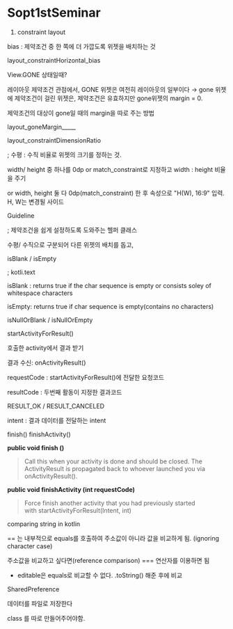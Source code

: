 # Sopt1stSeminar
1. constraint layout

bias : 제약조건 중 한 쪽에 더 가깝도록 위젯을 배치하는 것

layout_constraintHorizontal_bias

View.GONE 상태일때?

레이아웃 제약조건 관점에서, GONE 위젯은 여전히 레이아웃의 일부이다 → gone 위젯에 제약조건이 걸린 위젯은, 제약조건은 유효하지만 gone위젯의 margin = 0. 

제악조건의 대상이 gone일 때의 margin을 따로 주는 방법

layout_goneMargin_____

layout_constraintDimensionRatio

; 수평 : 수직 비율로 위젯의 크기를 정하는 것. 

width/ height 중 하나를 0dp or match_constraint로 지정하고 width : height 비율을 주기 

or width, height 둘 다 0dp(match_constraint) 한 후 속성으로 "H(W), 16:9" 입력. H, W는 변경될 사이드

Guideline

; 제약조건을 쉽게 설정하도록 도와주는 헬퍼 클래스

수평/ 수직으로 구분되어 다른 위젯의 배치를 돕고, 

isBlank / isEmpty

; kotli.text

isBlank :  returns true if the char sequence is empty or consists soley of whitespace characters

isEmpty: returns true if char sequence is empty(contains no characters)

isNullOrBlank / isNullOrEmpty

startActivityForResult()

호출한 activity에서 결과 받기

결과 수신: onActivityResult()

requestCode : startActivityForResult()에 전달한 요청코드

resultCode : 두번째 활동이 지정한 결과코드 

RESULT_OK / RESULT_CANCELED

intent : 결과 데이터를 전달하는 intent

finish() finishActivity()

**public void finish ()**

> Call this when your activity is done and should be closed. The ActivityResult is propagated back to whoever launched you via onActivityResult().

**public void finishActivity (int requestCode)**

> Force finish another activity that you had previously started with startActivityForResult(Intent, int)

comparing string in kotlin

== 는 내부적으로 equals를 호출하여 주소값이 아니라 값을 비교하게 됨. (ignoring character case)

주소값을 비교하고 싶다면(reference comparison) === 연산자를 이용하면 됨 

- editable은 equals로 비교할 수 없다. .toString() 해준 후에 비교

SharedPreference

데이터를 파일로 저장한다

class 를 따로 만들어주어야함.
